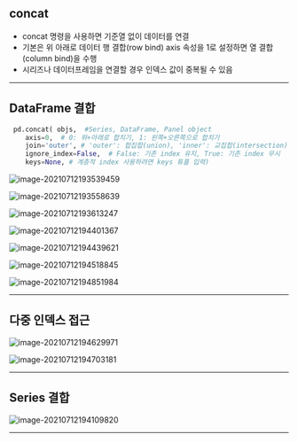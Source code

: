 

## concat

- concat 명령을 사용하면 기준열 없이 데이터를 연결
- 기본은 위 아래로 데이터 행 결합(row bind) axis 속성을 1로 설정하면 열 결합(column bind)을 수행
- 시리즈나 데이터프레임을 연결할 경우 인덱스 값이 중복될 수 있음

---



## DataFrame 결합

````python
 pd.concat( objs,  #Series, DataFrame, Panel object  
    axis=0,  # 0: 위+아래로 합치기, 1: 왼쪽+오른쪽으로 합치기   
    join='outer', # 'outer': 합집합(union), 'inner': 교집합(intersection)  
    ignore_index=False,  # False: 기존 index 유지, True: 기존 index 무시  
    keys=None, # 계층적 index 사용하려면 keys 튜플 입력)
````



![image-20210712193539459](picture/image-20210712193539459.png)

![image-20210712193558639](picture/image-20210712193558639.png)

![image-20210712193613247](picture/image-20210712193613247.png)



![image-20210712194401367](picture/image-20210712194401367.png)

![image-20210712194439621](picture/image-20210712194439621.png)

![image-20210712194518845](picture/image-20210712194518845.png)



![image-20210712194851984](picture/image-20210712194851984.png)



----



## 다중 인덱스 접근

![image-20210712194629971](picture/image-20210712194629971.png)

![image-20210712194703181](picture/image-20210712194703181.png)

---

## Series 결합

![image-20210712194109820](picture/image-20210712194109820.png)

---

